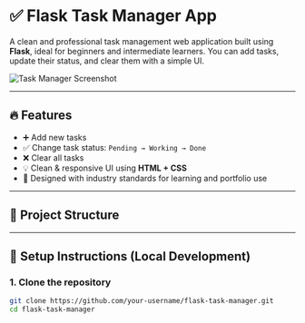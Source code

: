 # ✅ Flask Task Manager App

A clean and professional task management web application built using **Flask**, ideal for beginners and intermediate learners. You can add tasks, update their status, and clear them with a simple UI.

![Task Manager Screenshot](screenshot.png) <!-- Optional image. Replace with actual screenshot path -->

---

## 🔥 Features

- ➕ Add new tasks
- ✅ Change task status: `Pending → Working → Done`
- ❌ Clear all tasks
- 💡 Clean & responsive UI using **HTML + CSS**
- 🧠 Designed with industry standards for learning and portfolio use

---

## 📂 Project Structure


---

## 🚀 Setup Instructions (Local Development)

### 1. Clone the repository
```bash
git clone https://github.com/your-username/flask-task-manager.git
cd flask-task-manager
